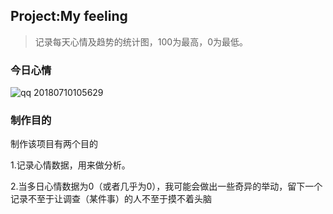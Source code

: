 ## Project:My feeling

> 记录每天心情及趋势的统计图，100为最高，0为最低。

### 今日心情

![qq 20180710105629](https://user-images.githubusercontent.com/16254644/42486695-fd25f5d0-842f-11e8-84f8-16de1a8cf711.png)

### 制作目的

制作该项目有两个目的

1.记录心情数据，用来做分析。

2.当多日心情数据为0（或者几乎为0），我可能会做出一些奇异的举动，留下一个记录不至于让调查（某件事）的人不至于摸不着头脑
